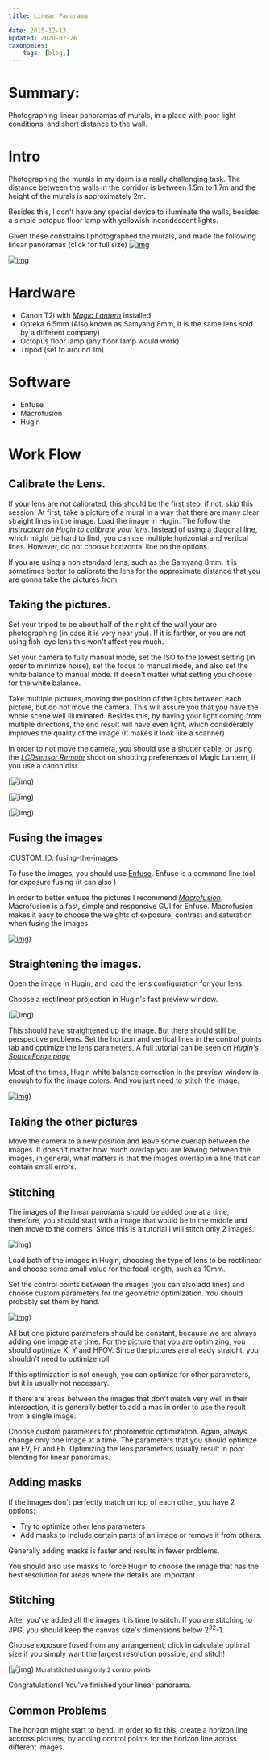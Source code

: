 ```yaml
---
title: Linear Panorama

date: 2015-12-13
updated: 2020-07-26
taxonomies:
    tags: [blog,]
---
```



# Summary:

Photographing linear panoramas of murals, in a place with poor light conditions, and short distance to the wall.


# Intro

Photographing the murals in my dorm is a really challenging task. The
distance between the walls in the corridor is between 1.5m to 1.7m and
the height of the murals is approximately 2m.

Besides this, I don't have any special device to illuminate the walls,
besides a simple octopus floor lamp with yellowish incandescent lights.

Given these constrains I photographed the murals, and made the following
linear panoramas (click for full size)
[![img](http://slugwiki.mit.edu/images/thumb/5/5e/BS.jpg/798px-BS.jpg)](http://slugwiki.mit.edu/images/5/5e/BS.jpg)

[![img](http://slugwiki.mit.edu/images/thumb/5/5b/BC.jpg/800px-BC.jpg)](http://slugwiki.mit.edu/images/5/5b/BC.jpg)


# Hardware

-   Canon T2i with [*Magic Lantern*](http://www.magiclantern.fm/)
    installed
-   Opteka 6.5mm (Also known as Samyang 8mm, it is the same lens sold by
    a different company)
-   Octopus floor lamp (any floor lamp would work)
-   Tripod (set to around 1m)


# Software

-   Enfuse
-   Macrofusion
-   Hugin


# Work Flow



## Calibrate the Lens.

If your lens are not calibrated, this should be the first step, if not,
skip this session. At first, take a picture of a mural in a way that
there are many clear straight lines in the image. Load the image in
Hugin. The follow the
[*instruction on Hugin to calibrate your lens*](http://hugin.sourceforge.net/tutorials/calibration/en.shtml). Instead of using a diagonal line,
which might be hard to find, you can use multiple horizontal and
vertical lines. However, do not choose horizontal line on the options.

If you are using a non standard lens, such as the Samyang 8mm, it is
sometimes better to calibrate the lens for the approximate distance that
you are gonna take the pictures from.


## Taking the pictures.

Set your tripod to be about half of the right of the wall your are
photographing (in case it is very near you). If it is farther, or you
are not using fish-eye lens this won't affect you much.

Set your camera to fully manual mode, set the ISO to the lowest setting
(in order to minimize noise), set the focus to manual mode, and also set
the white balance to manual mode. It doesn't matter what setting you
choose for the white balance.

Take multiple pictures, moving the position of the lights between each
picture, but do not move the camera. This will assure you that you have
the whole scene well illuminated. Besides this, by having your light
coming from multiple directions, the end result will have even light,
which considerably improves the quality of the image (It makes it look
like a scanner)

In order to not move the camera, you should use a shutter cable, or
using the [*LCDsensor Remote*](http://wiki.magiclantern.fm/userguide)
shoot on shooting preferences of Magic Lantern, if you use a canon dlsr.

[![img](./jpg/mural_1.jpg))

[![img](./jpg/mural_2.jpg))

[![img](./jpg/mural_3.jpg))


## Fusing the images

:CUSTOM\_ID: fusing-the-images

To fuse the images, you should use
[Enfuse](http://wiki.panotools.org/Enfuse). Enfuse is a command line
tool for exposure fusing (it can also )

In order to better enfuse the pictures I recommend
[*Macrofusion*](http://sourceforge.net/projects/macrofusion/).
Macrofusion is a fast, simple and responsive GUI for Enfuse. Macrofusion
makes it easy to choose the weights of exposure, contrast and saturation
when fusing the images.

[![img](./jpg/mural_enfused.jpg "Mural enfused ")](./jpg/mural_enfused.jpg))


## Straightening the images.

Open the image in Hugin, and load the lens configuration for your lens.

Choose a rectilinear projection in Hugin's fast preview window.

[![img](./png/hugin_options.png))

This should have straightened up the image. But there should still be
perspective problems. Set the horizon and vertical lines in the control
points tab and optimize the lens parameters. A full tutorial can be seen
on
[*Hugin's
SourceForge page*](http://hugin.sourceforge.net/tutorials/perspective/en.shtml)

Most of the times, Hugin white balance correction in the preview window
is enough to fix the image colors. And you just need to stitch the
image.

[![img](./jpg/mural_final.jpg "Mural final ")](./jpg/mural_final.jpg))


## Taking the other pictures

Move the camera to a new position and leave some overlap between the
images. It doesn't matter how much overlap you are leaving between the
images, in general, what matters is that the images overlap in a line
that can contain small errors.


## Stitching

The images of the linear panorama should be added one at a time,
therefore, you should start with a image that would be in the middle and
then move to the corners. Since this is a tutorial I will stitch only 2
images.

[![img](./jpg/mural2_final.jpg "Second Mural ")](./jpg/mural2_final.jpg))

Load both of the images in Hugin, choosing the type of lens to be
rectilinear and choose some small value for the focal length, such as
10mm.

Set the control points between the images (you can also add lines) and
choose custom parameters for the geometric optimization. You should
probably set them by hand.

[![img](./png/hugin_options2.png "Hugin Rectilinear ")](./png/hugin_options2.png))

All but one picture parameters should be constant, because we are always
adding one image at a time. For the picture that you are optimizing, you
should optimize X, Y and HFOV. Since the pictures are already straight,
you shouldn't need to optimize roll.

If this optimization is not enough, you can optimize for other
parameters, but it is usually not necessary.

If there are areas between the images that don't match very well in
their intersection, it is generally better to add a mas in order to use
the result from a single image.

Choose custom parameters for photometric optimization. Again, always
change only one image at a time. The parameters that you should optimize
are EV, Er and Eb. Optimizing the lens parameters usually result in poor
blending for linear panoramas.


## Adding masks

If the images don't perfectly match on top of each other, you have 2
options:

-   Try to optimize other lens parameters
-   Add masks to include certain parts of an image or remove it from
    others.

Generally adding masks is faster and results in fewer problems.

You should also use masks to force Hugin to choose the image that has
the best resolution for areas where the details are important.


## Stitching

After you've added all the images it is time to stitch. If you are
stitching to JPG, you should keep the canvas size's dimensions below
2<sup>32</sup>-1.

Choose exposure fused from any arrangement, click in calculate optimal
size if you simply want the largest resolution possible, and stitch!

[![img](./jpg/mural_stitched.jpg))
<small>
Mural stitched using only 2 control points</small>

Congratulations! You've finished your linear panorama.


## Common Problems

The horizon might start to bend. In order to fix this, create a horizon
line accross pictures, by adding control points for the horizon line
across different images.

